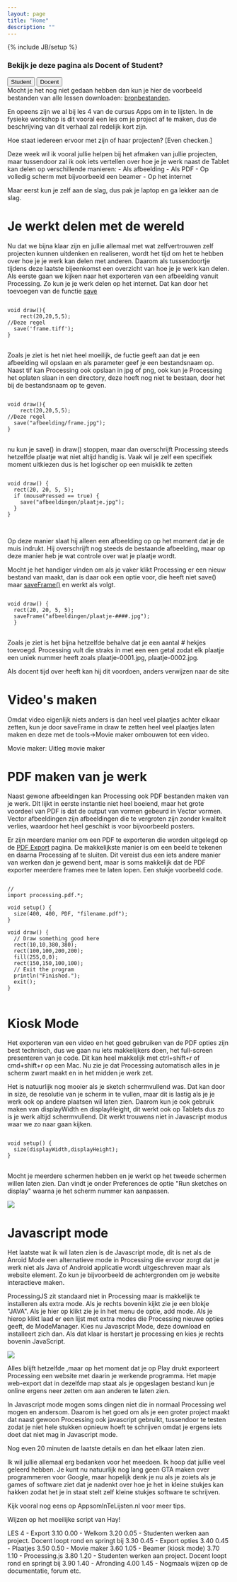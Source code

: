 ```yaml
---
layout: page
title: "Home"
description: ""
---
```

{% include JB/setup %}

<h3>Bekijk je deze pagina als Docent of Student?</h3>
<div class="btn-group ">
  <button id="student" type="button" class="btn btn-default">Student</button>
  <button id="teacher" type="button" class="btn btn-default">Docent</button>
</div>

<div>Mocht je het nog niet gedaan hebben dan kun je hier de voorbeeld bestanden van alle lessen downloaden: <a href="http://setuputrecht.github.io/appsomintelijsten/assets/img/primitives.jpg" target="_blank">bronbestanden</a>.</div>

<p>En opeens zijn we al bij les 4 van de cursus Apps om in te lijsten. In de fysieke workshop is dit vooral een les om je project af te maken, dus de beschrijving van dit verhaal zal redelijk kort zijn.</p>

<p class="instructor">Hoe staat iedereen ervoor met zijn of haar projecten? [Even checken.]</p>

<p class="instructor">
Deze week wil ik vooral jullie helpen bij het afmaken van jullie projecten, maar tussendoor zal ik ook iets vertellen over hoe je je werk naast de Tablet kan delen op verschillende manieren:
- Als afbeelding
- Als PDF
- Op volledig scherm met bijvoorbeeld een beamer
- Op het internet

Maar eerst kun je zelf aan de slag, dus pak je laptop en ga lekker aan de slag.
</p>


<h1>Je werkt delen met de wereld</h1>

<p>Nu dat we bijna klaar zijn en jullie allemaal met wat zelfvertrouwen zelf projecten kunnen uitdenken en realiseren, wordt het tijd om het te hebben over hoe je je werk kan delen met anderen. Daarom als tussendoortje tijdens deze laatste bijeenkomst een overzicht van hoe je je werk kan delen.
Als eerste gaan we kijken naar het exporteren van een afbeelding vanuit Processing. Zo kun je je werk delen op het internet. Dat kan door het toevoegen van de functie <a href="http://processing.org/reference/save_.html" target="_blank">save</a>
</p>

<pre>
<code>
void draw(){
    rect(20,20,5,5);
//Deze regel
  save('frame.tiff');
}
</code>
</pre>

<p>
Zoals je ziet is het niet heel moeilijk, de fuctie geeft aan dat je een afbeelding wil opslaan en als parameter geef je een bestandsnaam op. Naast tif kan Processing ook opslaan in jpg of png, ook kun je Processing het oplaten slaan in een directory, deze hoeft nog niet te bestaan, door het bij de bestandsnaam op te geven.
</p>

<pre>
<code>
void draw(){
    rect(20,20,5,5);
//Deze regel
  save("afbeelding/frame.jpg");
}
</code>
</pre>

<p>
nu kun je save() in draw() stoppen, maar dan overschrijft Processing steeds hetzelfde plaatje wat niet altijd handig is. Vaak wil je zelf een specifiek moment uitkiezen dus is het logischer op een muisklik te zetten
</p>

<pre>
<code>
void draw() {
  rect(20, 20, 5, 5);
  if (mousePressed == true) {
    save("afbeeldingen/plaatje.jpg");
  }
}

</code>
</pre>

<p>
Op deze manier slaat hij alleen een afbeelding op op het moment dat je de muis indrukt. Hij overschrijft nog steeds de bestaande afbeelding, maar op deze manier heb je wat controle over wat je plaatje wordt.
</p>

<p>
Mocht je het handiger vinden om als je vaker klikt Processing er een nieuw bestand van maakt, dan is daar ook een optie voor, die heeft niet <a hrf="http://processing.org/reference/save_.html" target="_blank">save()</a> maar <a href="http://processing.org/reference/saveFrame_.html" target="_blank">saveFrame()</a> en werkt als volgt.
</p>


<pre>
<code>
void draw() {
  rect(20, 20, 5, 5);
  saveFrame("afbeeldingen/plaatje-####.jpg");
  }
</code>
</pre>

<p>
Zoals je ziet is het bijna hetzelfde behalve dat je een aantal # hekjes toevoegd. Processing vult die straks in met een een getal zodat elk plaatje een uniek nummer heeft zoals plaatje-0001.jpg, plaatje-0002.jpg.
</p>


<p class="instructor">Als docent tijd over heeft kan hij dit voordoen, anders verwijzen naar de site</p>

<h1>Video's maken</h1>
<p>
Omdat video eigenlijk niets anders is dan heel veel plaatjes achter elkaar zetten, kun je door saveFrame in draw te zetten heel veel plaatjes laten maken en deze met de tools->Movie maker ombouwen tot een video.
</p>

<p>Movie maker:
Uitleg movie maker</p>

<h1>PDF maken van je werk</h1>
<p>
Naast gewone afbeeldingen kan Processing ook PDF bestanden maken van je werk. DIt lijkt in eerste instantie niet heel boeiend, maar het grote voordeel van PDF is dat de output van vormen gebeurd in Vector vormen. Vector afbeeldingen zijn afbeeldingen die te vergroten zijn zonder kwaliteit verlies, waardoor het heel geschikt is voor bijvoorbeeld posters.
</p>

<p>
Er zijn meerdere manier om een PDF te exporteren die worden uitgelegd op de <a href="http://processing.org/reference/libraries/pdf/index.html" target="_blank">PDF Export</a> pagina. De makkelijkste manier is om een beeld te tekenen en daarna Processing af te sluiten. Dit vereist dus een iets andere manier van werken dan je gewend bent, maar is soms makkelijk dat de PDF exporter meerdere frames mee te laten lopen. Een stukje voorbeeld code.
</p>

<pre>
<code>
//
import processing.pdf.*;

void setup() {
  size(400, 400, PDF, "filename.pdf");
}

void draw() {
  // Draw something good here
  rect(10,10,380,380);
  rect(100,100,200,200);
  fill(255,0,0);
  rect(150,150,100,100);
  // Exit the program 
  println("Finished.");
  exit();
}
</code>
</pre>

<h1>Kiosk Mode</h1>
<p>
Het exporteren van een video en het goed gebruiken van de PDF opties zijn best technisch, dus we gaan nu iets makkelijkers doen, het full-screen presenteren van je code. Dit kan heel makkelijk met ctrl+shift+r of cmd+shift+r op een Mac. Nu zie je dat Processing automatisch alles in je scherm zwart maakt en in het midden je werk zet.
</p>

<p>
Het is natuurlijk nog mooier als je sketch schermvullend was. Dat kan door in size, de resolutie van je scherm in te vullen, maar dit is lastig als je je werk ook op andere plaatsen wil laten zien. Daarom kun je ook gebruik maken van displayWidth en displayHeight, dit werkt ook op Tablets dus zo is je werk altijd schermvullend. Dit werkt trouwens niet in Javascript modus waar we zo naar gaan kijken.
</p>

<pre>
<code>
void setup() {
  size(displayWidth,displayHeight);
}
</code>
</pre>

<p>
Mocht je meerdere schermen hebben en je werkt op het tweede schermen willen laten zien. Dan vindt je onder Preferences de optie &#34;Run sketches on display&#34; waarna je het scherm nummer kan aanpassen.
</p>
<img src="http://setuputrecht.github.io/appsomintelijsten/assets/img/multiscreen.jpg"/>

<h1>Javascript mode</h1>
<p>Het laatste wat ik wil laten zien is de Javascript mode, dit is net als de Anroid Mode een alternatieve mode in Processing die ervoor zorgt dat je werk niet als Java of Android applicatie wordt uitgeschreven maar als website element. Zo kun je bijvoorbeeld de achtergronden om je website interactieve maken.</p>

<p>
ProcessingJS zit standaard niet in Processing maar is makkelijk te installeren als extra mode. Als je rechts bovenin kijkt zie je een blokje &#34;JAVA&#34;. Als je hier op klikt zie je in het menu de optie, add mode. Als je hierop klikt laad er een lijst met extra modes die Processing nieuwe opties geeft, de ModeManager. Kies nu Javascript Mode, deze download en installeert zich dan. Als dat klaar is herstart je processing en kies je rechts bovenin JavaScript.
</p>

<img src="http://setuputrecht.github.io/appsomintelijsten/assets/img/modes.jpg"/>

<p>
Alles blijft hetzelfde ,maar op het moment dat je op Play drukt exporteert Processing een website met daarin je werkende programma. Het mapje web-export dat in dezelfde map staat als je opgeslagen bestand kun je online ergens neer zetten om aan anderen te laten zien. 
</p>

<p>
In Javascript mode mogen soms dingen niet die in normaal Processing wel mogen en andersom. Daarom is het goed om als je een groter project maakt dat naast gewoon Processing ook javascript gebruikt, tussendoor te testen zodat je niet hele stukken opnieuw hoeft te schrijven omdat je ergens iets doet dat niet mag in Javascript mode.
</p>

<p class="instructor">
Nog even 20 minuten de laatste details en dan het elkaar laten zien.</p>

<p>
Ik wil jullie allemaal erg bedanken voor het meedoen. Ik hoop dat jullie veel geleerd hebben. Je kunt nu natuurlijk nog lang geen GTA maken over programmeren voor Google, maar hopelijk denk je nu als je zoiets als je games of software ziet dat je nadenkt over hoe je het in kleine stukjes kan hakken zodat het je in staat stelt zelf kleine stukjes software te schrijven.
</p>

<p>
Kijk vooral nog eens op AppsomInTeLijsten.nl voor meer tips. </p>

<p class="instructor">
Wijzen op het moeilijke script van Hay!
</p>

<p class="instructor">
LES 4 - Export
3.10 0.00 - Welkom
3.20 0.05 - Studenten werken aan project. Docent loopt rond en springt bij
3.30 0.45 - Export opties
3.40 0.45 - Plaatjes
3.50 0.50 - Movie maker
3.60 1.05 - Beamer (kiosk mode)
3.70 1.10 - Processing.js
3.80 1.20 - Studenten werken aan project. Docent loopt rond en springt bij
3.90 1.40 - Afronding
4.00 1.45 - Nogmaals wijzen op de documentatie, forum etc.
</p>

